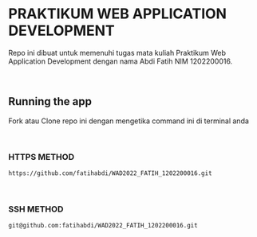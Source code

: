 # **PRAKTIKUM WEB APPLICATION DEVELOPMENT**

Repo ini dibuat untuk memenuhi tugas mata kuliah Praktikum Web Application Development dengan nama Abdi Fatih NIM 1202200016.

<br/>

## **Running the app**

Fork atau Clone repo ini dengan mengetika command ini di terminal anda

<br/>

### HTTPS METHOD

```bash
https://github.com/fatihabdi/WAD2022_FATIH_1202200016.git
```

<br/>

### SSH METHOD

```bash
git@github.com:fatihabdi/WAD2022_FATIH_1202200016.git
```
